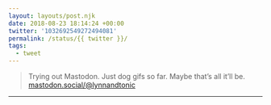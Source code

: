 ```yaml
---
layout: layouts/post.njk
date: 2018-08-23 18:14:24 +00:00
twitter: '1032692549272494081'
permalink: /status/{{ twitter }}/
tags: 
  - tweet
---
```


> Trying out Mastodon. Just dog gifs so far. Maybe that’s all it’ll be. [mastodon.social/@lynnandtonic](https://mastodon.social/@lynnandtonic)

---
